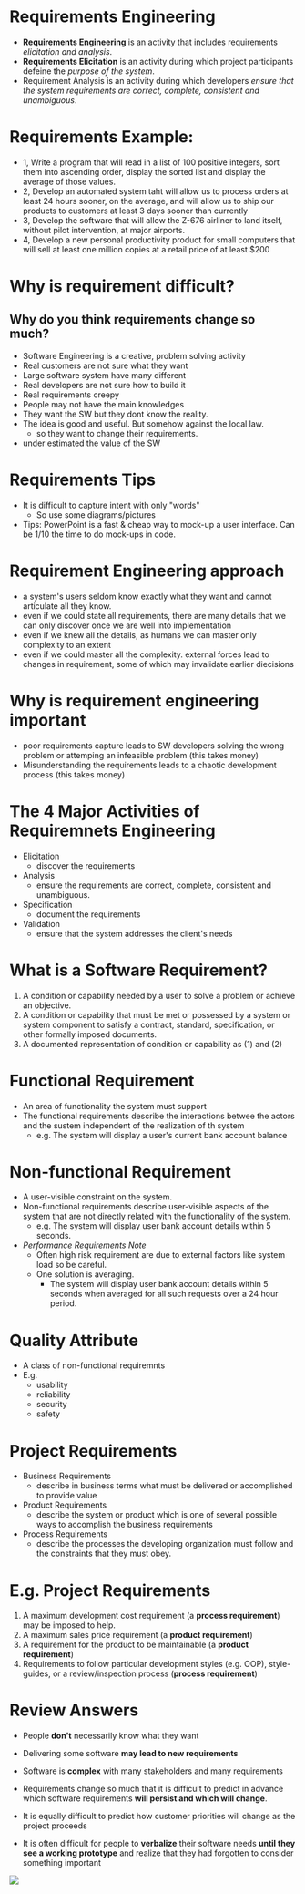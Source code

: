 # Requirements Engineering

- **Requirements Engineering** is an activity that includes requirements _elicitation and analysis_.
- **Requirements Elicitation** is an activity during which project participants defeine the _purpose of the system_.
- Requirement Analysis is an activity during which developers _ensure that the system requirements are correct, complete, consistent and unambiguous_.

# Requirements Example:

- 1, Write a program that will read in a list of 100 positive integers, sort them into ascending order, display the sorted list and display the average of those values.
- 2, Develop an automated system taht will allow us to process orders at least 24 hours sooner, on the average, and will allow us to ship our products to customers at least 3 days sooner than currently
- 3, Develop the software that will allow the Z-676 airliner to land itself, without pilot intervention, at major airports.
- 4, Develop a new personal productivity product for small computers that will sell at least one million copies at a retail price of at least $200

# Why is requirement difficult?

## Why do you think requirements change so much?

- Software Engineering is a creative, problem solving activity
- Real customers are not sure what they want
- Large software system have many different
- Real developers are not sure how to build it
- Real requirements creepy
- People may not have the main knowledges
- They want the SW but they dont know the reality.
- The idea is good and useful. But somehow against the local law.
  - so they want to change their requirements.
- under estimated the value of the SW

# Requirements Tips

- It is difficult to capture intent with only "words"
  - So use some diagrams/pictures
- Tips: PowerPoint is a fast & cheap way to mock-up a user interface. Can be 1/10 the time to do mock-ups in code.

# Requirement Engineering approach

- a system's users seldom know exactly what they want and cannot articulate all they know.
- even if we could state all requirements, there are many details that we can only discover once we are well into implementation
- even if we knew all the details, as humans we can master only complexity to an extent
- even if we could master all the complexity. external forces lead to changes in requirement, some of which may invalidate earlier diecisions

# Why is requirement engineering important

- poor requirements capture leads to SW developers solving the wrong problem or attemping an infeasible problem (this takes money)
- Misunderstanding the requirements leads to a chaotic development process (this takes money)

# The 4 Major Activities of Requiremnets Engineering

- Elicitation
  - discover the requirements
- Analysis
  - ensure the requirements are correct, complete, consistent and unambiguous.
- Specification
  - document the requirements
- Validation
  - ensure that the system addresses the client's needs

# What is a Software Requirement?

1. A condition or capability needed by a user to solve a problem or achieve an objective.
2. A condition or capability that must be met or possessed by a system or system component to satisfy a contract, standard, specification, or other formally imposed documents.
3. A documented representation of condition or capability as (1) and (2)

# Functional Requirement

- An area of functionality the system must support
- The functional requirements describe the interactions betwee the actors and the sustem independent of the realization of th system
  - e.g. The system will display a user's current bank account balance

# Non-functional Requirement

- A user-visible constraint on the system.
- Non-functional requirements describe user-visible aspects of the system that are not directly related with the functionality of the system.
  - e.g. The system will display user bank account details within 5 seconds.
- _Performance Requirements Note_
  - Often high risk requirement are due to external factors like system load so be careful.
  - One solution is averaging.
    - The system will display user bank account details within 5 seconds when averaged for all such requests over a 24 hour period.

# Quality Attribute

- A class of non-functional requiremnts
- E.g.
  - usability
  - reliability
  - security
  - safety

# Project Requirements

- Business Requirements
  - describe in business terms what must be delivered or accomplished to provide value
- Product Requirements
  - describe the system or product which is one of several possible ways to accomplish the business requirements
- Process Requirements
  - describe the processes the developing organization must follow and the constraints that they must obey.

# E.g. Project Requirements

1. A maximum development cost requirement (a **process requirement**) may be imposed to help.
2. A maximum sales price requirement (a **product requirement**)
3. A requirement for the product to be maintainable (a **product requirement**)
4. Requirements to follow particular development styles (e.g. OOP), style-guides, or a review/inspection process (**process requirement**)

# Review Answers

- People **don't** necessarily know what they want
- Delivering some software **may lead to new requirements**
- Software is **complex** with many stakeholders and many requirements

- Requirements change so much that it is difficult to predict in advance which software requirements **will persist and which will change**.
- It is equally difficult to predict how customer priorities will change as the project proceeds
- It is often difficult for people to **verbalize** their software needs **until they see a working prototype** and realize that they had forgotten to consider something important

<img src="./image/../../image/lec2pic1.png">